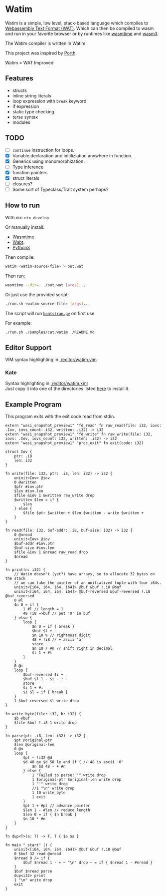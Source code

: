 # Watim 

Watim is a simple, low level, stack-based language which compiles to [Webassembly Text Format (WAT)](https://developer.mozilla.org/en-US/docs/WebAssembly/Understanding_the_text_format).
Which can then be compiled to wasm and run in your favorite browser or by runtimes like [wasmtime](https://github.com/bytecodealliance/wasmtime) and [wasm3](https://github.com/wasm3/wasm3).

The Watim compiler is written in Watim.

This project was inspired by [Porth](https://gitlab.com/tsoding/porth).

Watim = WAT Improved

## Features
- structs
- inline string literals
- loop expression with `break` keyword
- if expression
- static type checking
- terse syntax
- modules

## TODO
- [ ] `continue` instruction for loops.
- [X] Variable declaration and initiliziation anywhere in function.
- [X] Generics using monomorphization.
- [ ] Type inference
- [X] function pointers
- [X] struct literals
- [ ] closures?
- [ ] Some sort of Typeclass/Trait system perhaps?

## How to run
With nix: `nix develop`

Or manually install:
- [Wasmtime](https://wasmtime.dev/) 
- [Wabt](https://github.com/WebAssembly/wabt).
- [Python3](https://www.python.org/)

Then compile:
```bash
watim <watim-source-file> > out.wat
```

Then run:
```bash
wasmtime --dir=. ./out.wat [args]...
```

Or just use the provided script:
```bash
./run.sh <watim-source-file> [args]...
```
The script will run [`bootstrap.py`](./bootstrap.py) on first use.

For example:
```bash
./run.sh ./samples/cat.watim ./README.md
```

## Editor Support
VIM syntax highlighting in [./editor/watim.vim](https://github.com/Blugatroff/watim/tree/main/editor/watim.vim)

### Kate
Syntax highlighting in [./editor/watim.xml](https://github.com/Blugatroff/watim/tree/main/editor/watim.xml)<br>
Just copy it into one of the directories listed [here](https://docs.kde.org/stable5/en/kate/katepart/highlight.html#idm3839) to install it.


## Example Program
This program exits with the exit code read from stdin.
```
extern "wasi_snapshot_preview1" "fd_read" fn raw_read(file: i32, iovs: .Iov, iovs_count: i32, written: .i32) -> i32
extern "wasi_snapshot_preview1" "fd_write" fn raw_write(file: i32, iovs: .Iov, iovs_count: i32, written: .i32) -> i32
extern "wasi_snapshot_preview1" "proc_exit" fn exit(code: i32)

struct Iov {
    ptr: .i8
    len: i32
}

fn write(file: i32, ptr: .i8, len: i32) -> i32 {
    uninit<Iov> @iov
    0 @written
    $ptr #iov.ptr
    $len #iov.len
    $file &iov 1 &written raw_write drop
    $written $len = if {
        $len
    } else {
        $file $ptr $written + $len $written - write $written +
    }
}

fn read(file: i32, buf-addr: .i8, buf-size: i32) -> i32 {
    0 @nread
    uninit<Iov> @iov
    $buf-addr #iov.ptr
    $buf-size #iov.len
    $file &iov 1 &nread raw_read drop
    $nread
}

fn print(n: i32) {
    // Watim doesn't (yet?) have arrays, so to allocate 32 bytes on the stack
    // we can take the pointer of an unitialized tuple with four i64s.
    uninit<[i64, i64, i64, i64]> @buf &buf !.i8 @buf
    uninit<[i64, i64, i64, i64]> @buf-reversed &buf-reversed !.i8 @buf-reversed
    0 @l
    $n 0 = if {
        1 #l // length = 1
        48 !i8 =>buf // put '0' in buf
    } else {
        loop {
            $n 0 = if { break }
            $buf $l +
            $n 10 % // rightmost digit
            48 + !i8 // + ascii 'a'
            store
            $n 10 / #n // shift right in decimal
            $l 1 + #l
        }
    }
    0 @i
    loop {
        $buf-reversed $i +
        $buf $l 1 - $i - + ~
        store
        $i 1 + #i
        $i $l = if { break }
    }
    1 $buf-reversed $l write drop
}

fn write_byte(file: i32, b: i32) {
    $b @buf
    $file &buf !.i8 1 write drop
}

fn parse(pt: .i8, len: i32) -> i32 {
    $pt @original-ptr
    $len @original-len
    0 @n
    loop {
        $pt ~ !i32 @d
        $d 48 ge $d 58 le and if { // 48 is ascii '0'
            $n $d 48 - + #n
        } else {
            1 "Failed to parse: '" write drop
            1 $original-ptr $original-len write drop
            1 "'" write drop
            //1 "\n" write drop
            1 10 write_byte
            1 exit
        }
        $pt 1 + #pt // advance pointer
        $len 1 - #len // reduce length
        $len 0 = if { $n break }
        $n 10 * #n
    }
}

fn dup<T>(a: T) -> T, T { $a $a }

fn main "_start" () {
    uninit<[i64, i64, i64, i64]> @buf &buf !.i8 @buf
    0 $buf 32 read @nread
    $nread 0 /= if {
        $buf $nread 1 - + ~ "\n" drop ~ = if { $nread 1 - #nread }
    }
    $buf $nread parse
    dup<i32> print 
    1 "\n" write drop
    exit
}
```
